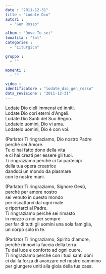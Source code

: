 ```yaml
---
date : "2011-12-31"
title : "Lodate Dio"
autori : 
  - "Gen Rosso"

album : "Dove Tu sei"
tonalita : "Sol"
categories : 
  - "Liturgica"

gruppo : 
  - ""

momenti : 
  - ""

video : 
identificatore : "lodate_dio_gen_rosso"
data_revisione : "2011-12-31"
---
```

  
  
  
 Lodate Dio cieli immensi ed inniti.  
Lodate Dio cori eterni d'Angeli.   
Lodate Dio Santi del Suo Regno.  
Lodatelo uomini, Dio vi ama.  
Lodatelo uomini, Dio è con voi.  
  
  
  
  
  
         
        
       
        
  
  
  
  
  
(Parlato) Ti ringraziamo, Dio nostro Padre  
perché sei Amore.  
Tu ci hai fatto dono della vita  
e ci hai creati per essere gli tuoi.  
Ti ringraziamo perché ci fai partecipi  
della tua opera creatrice  
dandoci un mondo da plasmare  
con le nostre mani.  
  
  
  
  
(Parlato) Ti ringraziamo, Signore Gesù,  
perché per amore nostro  
sei venuto in questo mondo  
per riscattarci dal ogni male  
e riportarci al Padre.  
Ti ringraziamo perché sei rimasto  
in mezzo a noi per sempre  
per far di tutti gli uomini una sola famiglia,  
un corpo solo in te.  
  
  
  
  
(Parlato) Ti ringraziamo, Spirito d'amore,  
perché rinnovi la faccia della terra.  
Tu dai luce e conforto ad ogni cuore.  
Ti ringraziamo perché con i tuoi santi doni  
ci dai la forza di avanzare nel nostro cammino  
per giungere uniti alla gioia della tua casa.  
  
  
  
